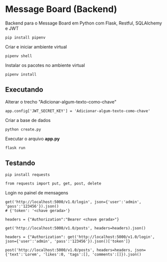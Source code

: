 # Message Board (Backend)

Backend para o Message Board em Python com Flask, Restful, SQLAlchemy e JWT

```{shell}
pip install pipenv
```

Criar e iniciar ambiente virtual 

```{shell}
pipenv shell
```

Instalar os pacotes no ambiente virtual 

```{shell}
pipenv install
```

## Executando

Alterar o trecho "Adicionar-algum-texto-como-chave" 

```{python}
app.config['JWT_SECRET_KEY'] = 'Adicionar-algum-texto-como-chave'
```

Criar a base de dados 

```{shell}
python create.py
```

Executar o arquivo **app.py**

```{shell}
flask run
```

## Testando

```{shell}
pip install requests
```

```{python}
from requests import put, get, post, delete
```

Login no painel de mensagens

```{python}
get('http://localhost:5000/v1.0/login', json={'user':'admin', 'pass':'123456'}).json()
# {'token': '<chave gerada>'}
```

```{python}
headers = {"Authorization":"Bearer <chave gerada>"}
```

```{python}
get('http://localhost:5000/v1.0/posts', headers=headers).json()
```



```{python}
headers = {"Authorization": get('http://localhost:5000/v1.0/login', json={'user':'admin', 'pass':'123456'}).json()['token']}
```

```{python}
post('http://localhost:5000/v1.0/posts', headers=headers, json={'text':'Lorem', 'likes':0, 'tags':[], 'comments':[]}).json()
```

